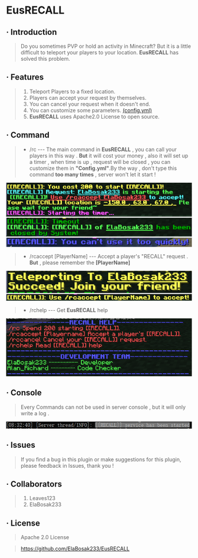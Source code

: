 # **EusRECALL**
## · Introduction
>Do you sometimes PVP or hold an activity in Minecraft? But it is a little difficult to teleport your players to your location. **EusRECALL** has solved this problem.
## · Features
>1. Teleport Players to a fixed location.
>2. Players can accept your request by themselves.
>3. You can cancel your request when it doesn't end.
>4. You can customize some parameters. <a href="https://github.com/ElaBosak233/EusRECALL/blob/master/src/main/resources/config.yml" target="_blank">(config.yml)</a>
>5. **EusRECALL** uses Apache2.0 License to open source.
## · Command
>* /rc --- The main command in **EusRECALL** , you can call your players in this way . **But** it will cost your money , also it will set up a timer , when time is up , request will be closed , you can customize them in **"Config.yml"**.By the way , don't type this command **too many times** , server won't let it start !

![rc](https://github.com/ElaBosak233/EusRECALL/raw/master/img/rc.PNG "rc")
![Timeout](https://github.com/ElaBosak233/EusRECALL/raw/master/img/Timeout.PNG "Timeout")
![Too-many-times](https://github.com/ElaBosak233/EusRECALL/raw/master/img/too%20many%20times.PNG "Too Many times!")
>* /rcaccept [PlayerName] --- Accept a player's "RECALL" request . **But** , please remember the **[PlayerName]**

![rcaccept-pn](https://github.com/ElaBosak233/EusRECALL/raw/master/img/rcaccept-pn.PNG "rcaccept-pn")
![rcaccept-without-pn](https://github.com/ElaBosak233/EusRECALL/raw/master/img/rcaccept.PNG "rcaccept-without-pn")
>* /rchelp --- Get **EusRECALL** help

![rchelp](https://github.com/ElaBosak233/EusRECALL/raw/master/img/rchelp.PNG "rchelp")
## · Console
>Every Commands can not be used in server console , but it will only write a log .

![console](https://github.com/ElaBosak233/EusRECALL/raw/master/img/server-start.PNG "console")

## · Issues
>If you find a bug in this plugin or make suggestions for this plugin, please feedback in Issues, thank you !

## · Collaborators
> 1. Leaves123
> 2. ElaBosak233

## · License
>Apache 2.0 License

>https://github.com/ElaBosak233/EusRECALL


